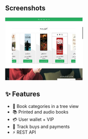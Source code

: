 ## Screenshots

<img src="images/index.png" alt="Home Screen" width="250" height="200" /> 

## ✨ Features
- 🌳 Book categories in a tree view  
- 📚 Printed and audio books  
- 💳 User wallet + VIP  
- 🛒 Track buys and payments  
- ⚡ REST API
